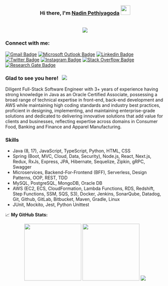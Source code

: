 <h3 align="center" >Hi there, I'm <a href="https://github.com/nadinCodeHat">Nadin Pethiyagoda</a> <img src="https://raw.githubusercontent.com/MartinHeinz/MartinHeinz/master/wave.gif" width="30px">

<br>
<br>

<p align="center">
  <a href="https://github.com/nadinCodeHat/readme-typing-svg"><img src="https://readme-typing-svg.herokuapp.com/?lines=Software+Engineer;Full+Stack+Developer;Always+Learning&center=true&width=380&height=45"></a>
</p>

### Connect with me:

[![Gmail Badge](https://img.shields.io/badge/Gmail-D14836?style=for-the-badge&logo=gmail&logoColor=white)](mailto:nadinpethiyagoda4@gmail.com?subject=[GitHub]%20Source%20Han%20Sans)
[![Microsoft Outlook Badge](https://img.shields.io/badge/Microsoft_Outlook-0078D4?style=for-the-badge&logo=microsoft-outlook&logoColor=white)](mailto:36-ce-0002@kdu.ac.lk?subject=[GitHub]%20Source%20Han%20Sans)
[![Linkedin Badge](https://img.shields.io/badge/LinkedIn-0077B5?style=for-the-badge&logo=linkedin&logoColor=white)](https://www.linkedin.com/in/nadin-pethiyagoda-62b424190/)
[![Twitter Badge](https://img.shields.io/badge/Twitter-1DA1F2?style=for-the-badge&logo=twitter&logoColor=white)](https://twitter.com/NadinPethiyago1)
[![Instagram Badge](https://img.shields.io/badge/Instagram-E4405F?style=for-the-badge&logo=instagram&logoColor=white)](https://www.instagram.com/peththa__/)
[![Stack Overflow Badge](https://img.shields.io/badge/Stack_Overflow-FE7A16?style=for-the-badge&logo=stack-overflow&logoColor=white)](https://stackoverflow.com/users/12984503/nadincodehat)
[![Research Gate Badge](https://img.shields.io/badge/Research_Gate-00CCBB.svg?&style=for-the-badge&logo=ResearchGate&logoColor=white)](https://www.researchgate.net/profile/Nadin-Pethiyagoda)

<!--[![Reddit Badge](https://img.shields.io/badge/Reddit-FF4500?style=for-the-badge&logo=reddit&logoColor=white)](https://www.reddit.com/user/nadinCodeHat)-->
<!--[![Quora Badge](https://img.shields.io/badge/Quora-%23B92B27.svg?&style=for-the-badge&logo=Quora&logoColor=white)](https://www.quora.com/profile/Nadin-Pethiyagoda)-->
<!--[![Hackerrank](https://img.shields.io/badge/-Hackerrank-2EC866?style=for-the-badge&logo=HackerRank&logoColor=white)](https://www.hackerrank.com/nadinCodeHat)-->

### Glad to see you here! &nbsp; ![](https://visitor-badge.glitch.me/badge?page_id=nadinCodeHat)

Diligent Full-Stack Software Engineer with 3+ years of experience having strong knowledge in Java as an Oracle Certified Associate, possessing a broad range of technical expertise in front-end, back-end development and AWS while maintaining high coding standards and industry best practices, proficient in designing, implementing, and maintaining enterprise-grade solutions and dedicated to delivering innovative solutions that add value for clients and businesses, reflecting expertise across domains in Consumer Food, Banking and Finance and Apparel Manufacturing.

### Skills

- Java (8, 17), JavaScript, TypeScript, Python, HTML, CSS
- Spring (Boot, MVC, Cloud, Data, Security), Node.js, React, Next.js, Redux, RxJs, Express, JPA, Hibernate, Sequelize, Zipkin, gRPC, Swagger
- Microservices, Backend-For-Frontend (BFF), Serverless, Design Patterns, OOP, REST, TDD
- MySQL, PostgreSQL, MongoDB, Oracle DB
- AWS (EC2, ECS, CloudFormation, Lambda Functions, RDS, Redshift, Step Functions, SSM, SQS, S3), Docker, Jenkins, SonarQube, Datadog, Git, Github, GitLab, Bitbucket, Maven, Gradle, Linux
- JUnit, Mockito, Jest, Python Unittest
  
<!--<p align ="left">-->
  <!--<img src="./icons/c.svg" width="50px" height="50px"/>-->
<!--   <img src="./icons/c-plusplus.svg" width="50px" height="50px"/>
  <img src="./icons/c-sharp.svg" width="50px" height="50px"/>
  <img src="./icons/python.svg" width="50px" height="50px"/>
  <img src="./icons/java.svg" width="50px" height="50px"/> -->
  <!-- <img src="./icons/html-5.svg" width="50px" height="50px"/> -->
<!--   <img src="./icons/javascript.svg" width="50px" height="50px"/> -->
  <!--<img src="./icons/jquery-icon.svg" width="50px" height="50px"/>-->
  <!-- <img src="./icons/php.svg" width="50px" height="50px"/>
  <img src="./icons/css-3.svg" width="50px" height="50px"/>
  <img src="./icons/sass.svg" width="50px" height="50px"/> -->
  <!--<img src="./icons/dart.svg" width="50px" height="50px"/>-->
  <!--<img src="./icons/flutter.svg" width="50px" height="50px"/>-->
<!-- </p> -->



<p align ="left">
<!--   <img src="./icons/mysql.svg" width="50px" height="50px"/>
  <img src="./icons/firebase.svg" width="50px" height="50px"/>
  <img src="./icons/tensorflow.svg" width="50px" height="50px"/>
  <img src="./icons/react.svg" width="50px" height="50px"/> -->
  <!--<img src="./icons/npm.svg" width="50px" height="50px"/>
  <img src="./icons/yarn.svg" width="50px" height="50px"/>-->
<!--   <img src="./icons/nodejs-icon.svg" width="50px" height="50px"/> -->
  <!--<img src="./icons/nginx-icon.svg" width="50px" height="50px"/>-->
<!--   <img src="./icons/flask.svg" width="50px" height="50px"/>
  <img src="./icons/bootstrap.svg" width="50px" height="50px"/>
  <img src="./icons/material-ui.svg" width="50px" height="50px"/>
  <img src="./icons/twilio.svg" width="50px" height="50px"/>
  <img src="./icons/xampp.svg" width="50px" height="50px"/>
  <img src="./icons/git-icon.svg" width="50px" height="50px"/> -->
  <!--<img src="./icons/github-icon.svg" width="50px" height="50px"/>-->
<!--   <img src="./icons/opencv.svg" width="50px" height="50px"/> -->
  <!--<img src="./icons/azure-icon.svg" width="50px" height="50px"/>-->
<!--   <img src="./icons/raspberry-pi.svg" width="50px" height="50px"/>
  <img src="./icons/arduino.svg" width="50px" height="50px"/>
  <img src="./icons/visual-studio.svg" width="50px" height="50px"/>
  <img src="./icons/visual-studio-code.svg" width="50px" height="50px"/> -->
</p>

📈 **My GitHub Stats:**

<p align="center">
  <img height="180em" src="https://github-readme-stats.vercel.app/api?username=nadinCodeHat&show_icons=true&theme=radical&include_all_commits=true" />

  <img height="180em" src="https://github-readme-stats.vercel.app/api/top-langs/?username=nadinCodeHat&theme=light&langs_count=9&layout=compact&border=true"/>
  <img src="https://streak-stats.demolab.com/?user=nadinCodeHat&theme=ambient-gradient"/>
</p>
